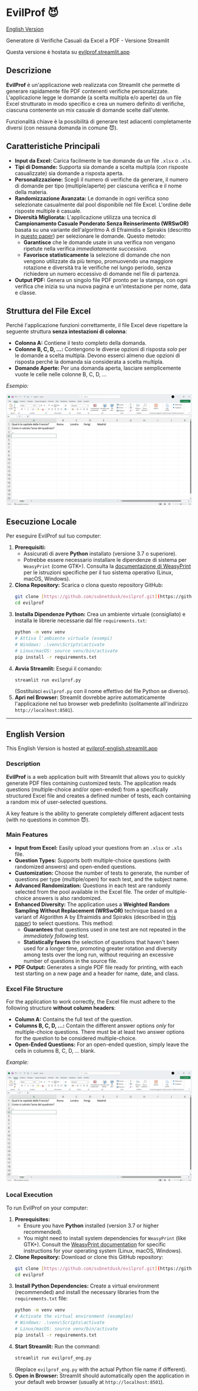 # EvilProf 😈

[English Version](#english-version)

Generatore di Verifiche Casuali da Excel a PDF - Versione Streamlit

Questa versione è hostata su [evilprof.streamlit.app](https://evilprof.streamlit.app/)

## Descrizione

**EvilProf** è un'applicazione web realizzata con Streamlit che permette di generare rapidamente file PDF contenenti verifiche personalizzate. L'applicazione legge le domande (a scelta multipla e/o aperte) da un file Excel strutturato in modo specifico e crea un numero definito di verifiche, ciascuna contenente un mix casuale di domande scelte dall'utente.

Funzionalità chiave è la possibilità di generare test adiacenti completamente diversi (con nessuna domanda in comune 😈).

## Caratteristiche Principali

* **Input da Excel:** Carica facilmente le tue domande da un file `.xlsx` o `.xls`.
* **Tipi di Domande:** Supporta sia domande a scelta multipla (con risposte casualizzate) sia domande a risposta aperta.
* **Personalizzazione:** Scegli il numero di verifiche da generare, il numero di domande per tipo (multiple/aperte) per ciascuna verifica e il nome della materia.
* **Randomizzazione Avanzata:** Le domande in ogni verifica sono selezionate casualmente dal pool disponibile nel file Excel. L'ordine delle risposte multiple è casuale.
* **Diversità Migliorata:** L'applicazione utilizza una tecnica di **Campionamento Casuale Ponderato Senza Reinserimento (WRSwOR)** basata su una variante dell'algoritmo A di Efraimidis e Spirakis (descritto in [questo paper](https://ethz.ch/content/dam/ethz/special-interest/baug/ivt/ivt-dam/vpl/reports/1101-1200/ab1141.pdf)) per selezionare le domande. Questo metodo:
    * **Garantisce** che le domande usate in una verifica non vengano ripetute nella verifica *immediatamente successiva*.
    * **Favorisce statisticamente** la selezione di domande che non vengono utilizzate da più tempo, promuovendo una maggiore rotazione e diversità tra le verifiche nel lungo periodo, senza richiedere un numero eccessivo di domande nel file di partenza.
* **Output PDF:** Genera un singolo file PDF pronto per la stampa, con ogni verifica che inizia su una nuova pagina e un'intestazione per nome, data e classe.

## Struttura del File Excel

Perché l'applicazione funzioni correttamente, il file Excel deve rispettare la seguente struttura **senza intestazioni di colonna**:

* **Colonna A:** Contiene il testo completo della domanda.
* **Colonne B, C, D, ...:** Contengono le diverse opzioni di risposta *solo* per le domande a scelta multipla. Devono esserci almeno due opzioni di risposta perché la domanda sia considerata a scelta multipla.
* **Domande Aperte:** Per una domanda aperta, lasciare semplicemente vuote le celle nelle colonne B, C, D, ...

*Esempio:*

![Esempio struttura file Excel](excel_example.jpg)

## Esecuzione Locale

Per eseguire EvilProf sul tuo computer:

1.  **Prerequisiti:**
    * Assicurati di avere **Python** installato (versione 3.7 o superiore).
    * Potrebbe essere necessario installare le dipendenze di sistema per `WeasyPrint` (come GTK+). Consulta la [documentazione di WeasyPrint](https://doc.courtbouillon.org/weasyprint/stable/install.html) per le istruzioni specifiche per il tuo sistema operativo (Linux, macOS, Windows).
2.  **Clona Repository:** Scarica o clona questo repository GitHub:
    ```bash
    git clone [https://github.com/subnetdusk/evilprof.git](https://github.com/subnetdusk/evilprof.git)
    cd evilprof
    ```
3.  **Installa Dipendenze Python:** Crea un ambiente virtuale (consigliato) e installa le librerie necessarie dal file `requirements.txt`:
    ```bash
    python -m venv venv
    # Attiva l'ambiente virtuale (esempi)
    # Windows: .\venv\Scripts\activate
    # Linux/macOS: source venv/bin/activate
    pip install -r requirements.txt
    ```
4.  **Avvia Streamlit:** Esegui il comando:
    ```bash
    streamlit run evilprof.py
    ```
    (Sostituisci `evilprof.py` con il nome effettivo del file Python se diverso).
5.  **Apri nel Browser:** Streamlit dovrebbe aprire automaticamente l'applicazione nel tuo browser web predefinito (solitamente all'indirizzo `http://localhost:8501`).

---

<a name="english-version"></a>
## English Version
This English Version is hosted at [evilprof-english.streamlit.app](https://evilprof-english.streamlit.app/)

### Description

**EvilProf** is a web application built with Streamlit that allows you to quickly generate PDF files containing customized tests. The application reads questions (multiple-choice and/or open-ended) from a specifically structured Excel file and creates a defined number of tests, each containing a random mix of user-selected questions.

A key feature is the ability to generate completely different adjacent tests (with no questions in common 😈).

### Main Features

* **Input from Excel:** Easily upload your questions from an `.xlsx` or `.xls` file.
* **Question Types:** Supports both multiple-choice questions (with randomized answers) and open-ended questions.
* **Customization:** Choose the number of tests to generate, the number of questions per type (multiple/open) for each test, and the subject name.
* **Advanced Randomization:** Questions in each test are randomly selected from the pool available in the Excel file. The order of multiple-choice answers is also randomized.
* **Enhanced Diversity:** The application uses a **Weighted Random Sampling Without Replacement (WRSwOR)** technique based on a variant of Algorithm A by Efraimidis and Spirakis (described in [this paper](https://ethz.ch/content/dam/ethz/special-interest/baug/ivt/ivt-dam/vpl/reports/1101-1200/ab1141.pdf)) to select questions. This method:
    * **Guarantees** that questions used in one test are not repeated in the *immediately following* test.
    * **Statistically favors** the selection of questions that haven't been used for a longer time, promoting greater rotation and diversity among tests over the long run, without requiring an excessive number of questions in the source file.
* **PDF Output:** Generates a single PDF file ready for printing, with each test starting on a new page and a header for name, date, and class.

### Excel File Structure

For the application to work correctly, the Excel file must adhere to the following structure **without column headers**:

* **Column A:** Contains the full text of the question.
* **Columns B, C, D, ...:** Contain the different answer options *only* for multiple-choice questions. There must be at least two answer options for the question to be considered multiple-choice.
* **Open-Ended Questions:** For an open-ended question, simply leave the cells in columns B, C, D, ... blank.

*Example:*

![Example Excel file structure](excel_example.jpg)

### Local Execution

To run EvilProf on your computer:

1.  **Prerequisites:**
    * Ensure you have **Python** installed (version 3.7 or higher recommended).
    * You might need to install system dependencies for `WeasyPrint` (like GTK+). Consult the [WeasyPrint documentation](https://doc.courtbouillon.org/weasyprint/stable/install.html) for specific instructions for your operating system (Linux, macOS, Windows).
2.  **Clone Repository:** Download or clone this GitHub repository:
    ```bash
    git clone [https://github.com/subnetdusk/evilprof.git](https://github.com/subnetdusk/evilprof.git)
    cd evilprof
    ```
3.  **Install Python Dependencies:** Create a virtual environment (recommended) and install the necessary libraries from the `requirements.txt` file:
    ```bash
    python -m venv venv
    # Activate the virtual environment (examples)
    # Windows: .\venv\Scripts\activate
    # Linux/macOS: source venv/bin/activate
    pip install -r requirements.txt
    ```
4.  **Start Streamlit:** Run the command:
    ```bash
    streamlit run evilprof_eng.py
    ```
    (Replace `evilprof_eng.py` with the actual Python file name if different).
5.  **Open in Browser:** Streamlit should automatically open the application in your default web browser (usually at `http://localhost:8501`).
